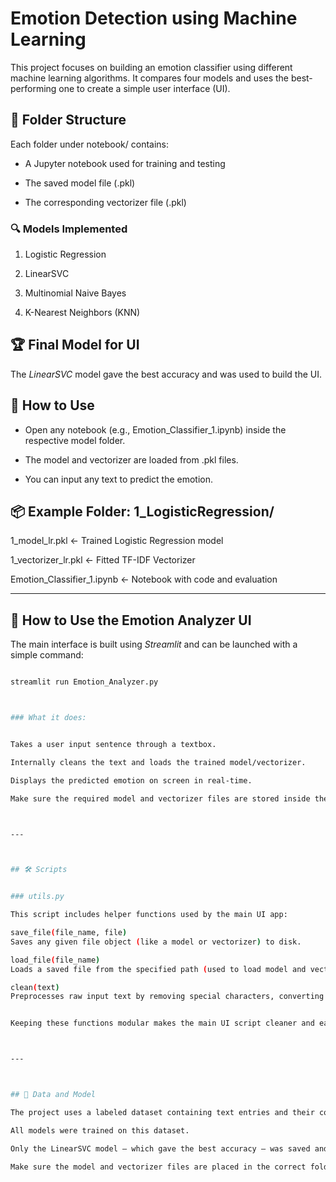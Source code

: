 # Emotion Detection using Machine Learning



This project focuses on building an emotion classifier using different machine learning algorithms. It compares four models and uses the best-performing one to create a simple user interface (UI).



## 📁 Folder Structure



Each folder under notebook/ contains:

- A Jupyter notebook used for training and testing

- The saved model file (.pkl)

- The corresponding vectorizer file (.pkl)



### 🔍 Models Implemented

1. Logistic Regression  

2. LinearSVC  

3. Multinomial Naive Bayes  

4. K-Nearest Neighbors (KNN)



## 🏆 Final Model for UI

The *LinearSVC* model gave the best accuracy and was used to build the UI.



## 🚀 How to Use

- Open any notebook (e.g., Emotion_Classifier_1.ipynb) inside the respective model folder.

- The model and vectorizer are loaded from .pkl files.

- You can input any text to predict the emotion.



## 📦 Example Folder: 1_LogisticRegression/

1_model_lr.pkl             <- Trained Logistic Regression model

1_vectorizer_lr.pkl        <- Fitted TF-IDF Vectorizer

Emotion_Classifier_1.ipynb <- Notebook with code and evaluation



---



## 📂 How to Use the Emotion Analyzer UI



The main interface is built using *Streamlit* and can be launched with a simple command:



```bash

streamlit run Emotion_Analyzer.py



### What it does:


Takes a user input sentence through a textbox.

Internally cleans the text and loads the trained model/vectorizer.

Displays the predicted emotion on screen in real-time.

Make sure the required model and vectorizer files are stored inside the appropriate folder before running the app.



---



## 🛠 Scripts


### utils.py

This script includes helper functions used by the main UI app:

save_file(file_name, file)
Saves any given file object (like a model or vectorizer) to disk.

load_file(file_name)
Loads a saved file from the specified path (used to load model and vectorizer).

clean(text)
Preprocesses raw input text by removing special characters, converting to lowercase, etc., to ensure consistent input to the model.


Keeping these functions modular makes the main UI script cleaner and easier to manage.



---



## 🧠 Data and Model

The project uses a labeled dataset containing text entries and their corresponding emotional labels (e.g., joy, anger, fear).

All models were trained on this dataset.

Only the LinearSVC model — which gave the best accuracy — was saved and connected to the UI.

Make sure the model and vectorizer files are placed in the correct folder before launching the UI.

